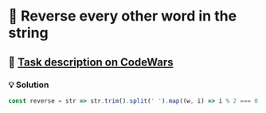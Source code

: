 # 📝 Reverse every other word in the string

## 🔗 [Task description on CodeWars](https://www.codewars.com/kata/58d76854024c72c3e20000de/train/javascript)

### 💡 Solution

```javascript
const reverse = str => str.trim().split(' ').map((w, i) => i % 2 === 0 ? w : w.split('').reverse().join('')).join(' ');
```
